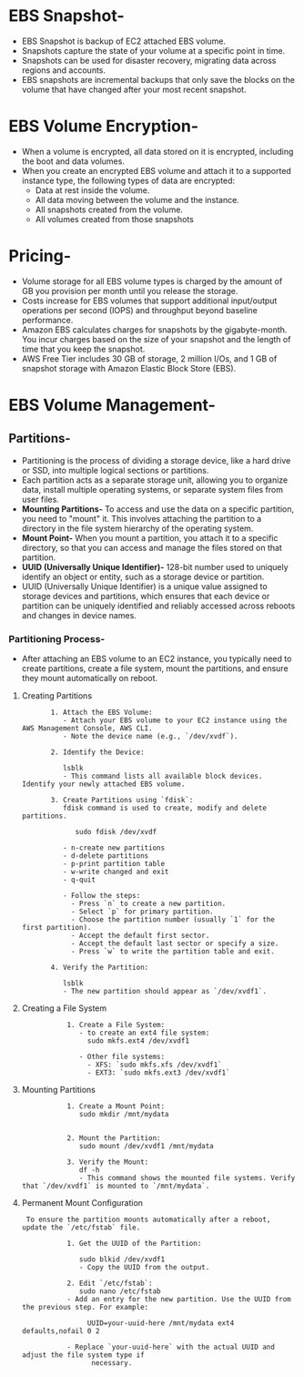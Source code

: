 # EBS Snapshot-
- EBS Snapshot is backup of EC2 attached EBS volume.
- Snapshots capture the state of your volume at a specific point in time.
- Snapshots can be used for disaster recovery, migrating data across regions and accounts.
- EBS snapshots are incremental backups that only save the blocks on the volume that have changed after your most recent snapshot.

# EBS Volume Encryption-
- When a volume is encrypted, all data stored on it is encrypted, including the boot and data volumes.
- When you create an encrypted EBS volume and attach it to a supported instance type, the following types of data are encrypted:
   - Data at rest inside the volume.
   - All data moving between the volume and the instance.
   - All snapshots created from the volume.
   - All volumes created from those snapshots
 # Pricing-
 - Volume storage for all EBS volume types is charged by the amount of GB you provision per month until you release the storage.
 - Costs increase for EBS volumes that support additional input/output operations per second (IOPS) and throughput beyond baseline performance.
 - Amazon EBS calculates charges for snapshots by the gigabyte-month. You incur charges based on the size of your snapshot and the length of time that you keep the snapshot.
 - AWS Free Tier includes 30 GB of storage, 2 million I/Os, and 1 GB of snapshot storage with Amazon Elastic Block Store (EBS).
  
# EBS Volume Management-

## Partitions-
- Partitioning is the process of dividing a storage device, like a hard drive or SSD, into multiple logical sections or partitions.
- Each partition acts as a separate storage unit, allowing you to organize data, install multiple operating systems, or separate system files from user files.
- **Mounting Partitions-** To access and use the data on a specific partition, you need to "mount" it. This involves attaching the partition to a directory in the file system hierarchy of the operating system.
- **Mount Point-** When you mount a partition, you attach it to a specific directory, so that you can access and manage the files stored on that partition.
- **UUID (Universally Unique Identifier)-** 128-bit number used to uniquely identify an object or entity, such as a storage device or partition.
- UUID (Universally Unique Identifier) is a unique value assigned to storage devices and partitions, which ensures that each device or partition can be uniquely identified and reliably accessed across reboots and changes in device names.

### Partitioning Process-
- After attaching an EBS volume to an EC2 instance, you typically need to create partitions, create a file system, mount the partitions, and ensure they mount automatically on reboot. 

1. Creating Partitions

              1. Attach the EBS Volume:
                 - Attach your EBS volume to your EC2 instance using the AWS Management Console, AWS CLI.
                 - Note the device name (e.g., `/dev/xvdf`).
              
              2. Identify the Device:
               
                 lsblk
                 - This command lists all available block devices. Identify your newly attached EBS volume.
              
              3. Create Partitions using `fdisk`:
                 fdisk command is used to create, modify and delete partitions.
               
                    sudo fdisk /dev/xvdf
          
                 - n-create new partitions
                 - d-delete partitions
                 - p-print partition table
                 - w-write changed and exit
                 - q-quit
   
                 - Follow the steps:
                   - Press `n` to create a new partition.
                   - Select `p` for primary partition.
                   - Choose the partition number (usually `1` for the first partition).
                   - Accept the default first sector.
                   - Accept the default last sector or specify a size.
                   - Press `w` to write the partition table and exit.
              
              4. Verify the Partition:
              
                 lsblk
                 - The new partition should appear as `/dev/xvdf1`.


3. Creating a File System

                  1. Create a File System:
                     - to create an ext4 file system:
                       sudo mkfs.ext4 /dev/xvdf1
                      
                     - Other file systems:
                       - XFS: `sudo mkfs.xfs /dev/xvdf1`
                       - EXT3: `sudo mkfs.ext3 /dev/xvdf1`

4. Mounting Partitions

                  1. Create a Mount Point:
                     sudo mkdir /mnt/mydata
                  
                  
                  2. Mount the Partition:
                     sudo mount /dev/xvdf1 /mnt/mydata
                  
                  3. Verify the Mount:
                     df -h
                     - This command shows the mounted file systems. Verify that `/dev/xvdf1` is mounted to `/mnt/mydata`.

5. Permanent Mount Configuration
   
        To ensure the partition mounts automatically after a reboot, update the `/etc/fstab` file.

                  1. Get the UUID of the Partition:
                   
                     sudo blkid /dev/xvdf1
                     - Copy the UUID from the output.
                  
                  2. Edit `/etc/fstab`:
                     sudo nano /etc/fstab
                  - Add an entry for the new partition. Use the UUID from the previous step. For example:
                    
                       UUID=your-uuid-here /mnt/mydata ext4 defaults,nofail 0 2
                      
                  - Replace `your-uuid-here` with the actual UUID and adjust the file system type if 
                        necessary.








